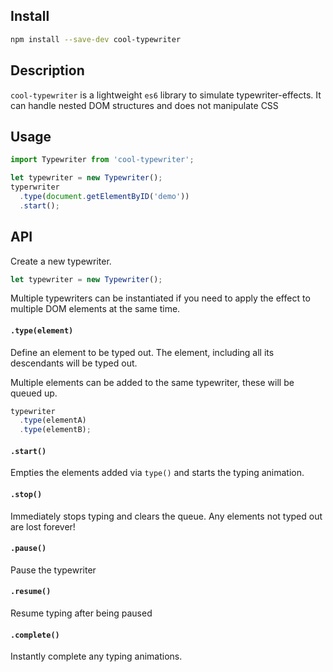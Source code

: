 ## Install

```sh
npm install --save-dev cool-typewriter
```

## Description
`cool-typewriter` is a lightweight `es6` library to simulate typewriter-effects. It can handle nested DOM structures and does not manipulate CSS

## Usage

```js
import Typewriter from 'cool-typewriter';

let typewriter = new Typewriter();
typerwriter
  .type(document.getElementByID('demo'))
  .start();
```


## API

Create a new typewriter.

```js
let typewriter = new Typewriter();
```

Multiple typewriters can be instantiated if you need to apply the effect to multiple DOM elements at the same time.

#### `.type(element)`

Define an element to be typed out. The element, including all its descendants will be typed out.

Multiple elements can be added to the same typewriter, these will be queued up.

```js
typewriter
  .type(elementA)
  .type(elementB);
```

#### `.start()`

Empties the elements added via `type()` and starts the typing animation.

#### `.stop()`

Immediately stops typing and clears the queue. Any elements not typed out are lost forever!

#### `.pause()`

Pause the typewriter

#### `.resume()`

Resume typing after being paused

#### `.complete()`

Instantly complete any typing animations.